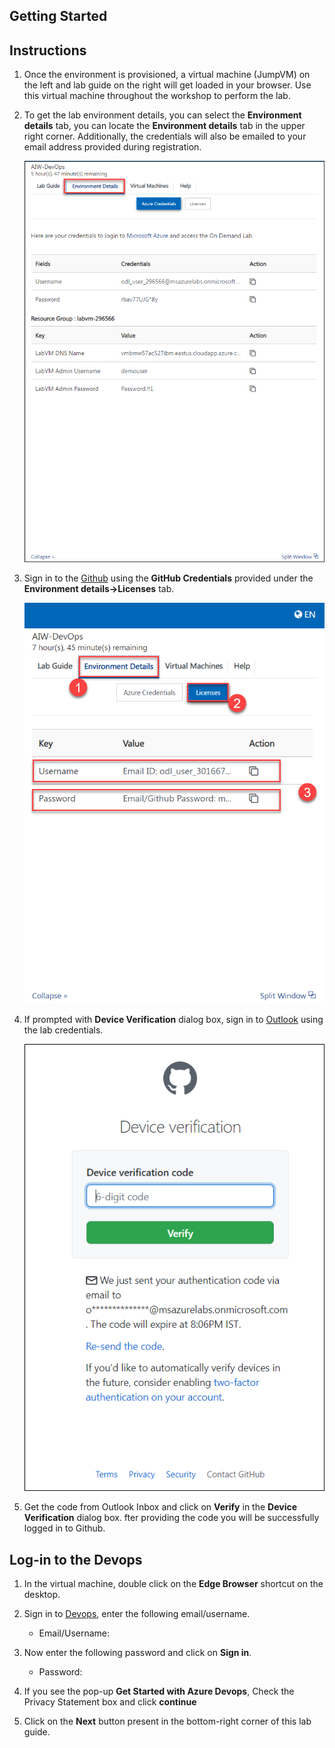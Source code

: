 ## **Getting Started**

## Instructions

1. Once the environment is provisioned, a virtual machine (JumpVM) on the left and lab guide on the right will get loaded in your browser. Use this virtual machine throughout the workshop to perform the lab.

2. To get the lab environment details, you can select the **Environment details** tab, you can locate the **Environment details** tab in the upper right corner. Additionally, the credentials will also be emailed to your email address provided during registration.

   ![](/Assets/Environmentdetails.png)
 
3. Sign in to the [Github](https://github.com/login) using the **GitHub Credentials** provided under the **Environment details->Licenses** tab.

   ![](/Assets/envdetails.png)
   
4. If prompted with **Device Verification** dialog box, sign in to [Outlook](https://login.live.com/login.srf?wa=wsignin1.0&rpsnv=13&ct=1612964287&rver=7.0.6737.0&wp=MBI_SSL&wreply=https%3a%2f%2foutlook.live.com%2fowa%2f%3fnlp%3d1%26RpsCsrfState%3d7fc62ab0-70f6-eaeb-5aff-cfbc63845381&id=292841&aadredir=1&CBCXT=out&lw=1&fl=dob%2cflname%2cwld&cobrandid=90015) using the lab credentials.

   ![](/Assets/code.png)
   
5. Get the code from Outlook Inbox and click on **Verify**  in the **Device Verification** dialog box. fter providing the code you will be successfully logged in to Github.

## Log-in to the Devops

1. In the virtual machine, double click on the **Edge Browser** shortcut on the desktop.
   
2. Sign in to [Devops](https://go.microsoft.com/fwlink/?LinkId=2014676&githubsi=true&clcid=0x409&WebUserId=00B3A4E567296EF314F6ABB666E16F41), enter the following email/username. 
   * Email/Username: <inject key="AzureAdUserEmail"></inject>

3. Now enter the following password and click on **Sign in**.
   * Password: <inject key="AzureAdUserPassword"></inject>
   
5. If you see the pop-up **Get Started with Azure Devops**, Check the Privacy Statement box and click **continue**

6. Click on the **Next** button present in the bottom-right corner of this lab guide.

